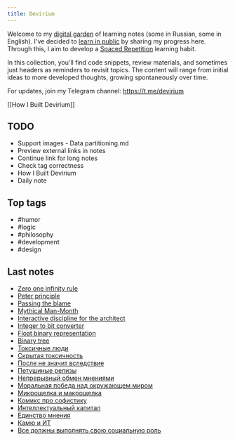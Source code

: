 ```yaml
---
title: Devirium
---
```


Welcome to my [digital garden](https://maggieappleton.com/garden-history) of learning notes (some in Russian, some in English). I've decided to [learn in public](https://dev.to/jbranchaud/how-i-learned-to-learn-in-public-2f4m) by sharing my progress here. Through this, I aim to develop a [Spaced Repetition](https://til.yenly.wtf/notes/spaced-repetition) learning habit.

In this collection, you'll find code snippets, review materials, and sometimes just headers as reminders to revisit topics. The content will range from initial ideas to more developed thoughts, growing spontaneously over time.

For updates, join my Telegram channel: https://t.me/devirium

[[How I Built Devirium]]

## TODO

- Support images - Data partitioning.md
- Preview external links in notes
- Continue link for long notes
- Check tag correctness
- How I Built Devirium
- Daily note

## Top tags
- #humor
- #logic
- #philosophy
- #development
- #design

## Last notes
- [Zero one infinity rule](2022/2022-10/Zero-one-infinity-rule.md)
- [Peter principle](2022/2022-10/Peter-principle.md)
- [Passing the blame](2022/2022-10/Passing-the-blame.md)
- [Mythical Man-Month](2022/2022-10/Mythical-Man-Month.md)
- [Interactive discipline for the architect](2022/2022-10/Interactive-discipline-for-the-architect.md)
- [Integer to bit converter](2022/2022-10/Integer-to-bit-converter.md)
- [Float binary representation](2022/2022-10/Float-binary-representation.md)
- [Binary tree](2022/2022-10/Binary-tree.md)
- [Токсичные люди](2022/2022-10/Токсичные-люди.md)
- [Скрытая токсичность](2022/2022-10/Скрытая-токсичность.md)
- [После не значит вследствие](2022/2022-10/После-не-значит-вследствие.md)
- [Петушиные релизы](2022/2022-10/Петушиные-релизы.md)
- [Непрерывный обмен мнениями](2022/2022-10/Непрерывный-обмен-мнениями.md)
- [Моральная победа над окружающем миром](2022/2022-10/Моральная-победа-над-окружающем-миром.md)
- [Микрощелка и макрощелка](2022/2022-10/Микрощелка-и-макрощелка.md)
- [Комикс про софистику](2022/2022-10/Комикс-про-софистику.md)
- [Интеллектуальный капитал](2022/2022-10/Интеллектуальный-капитал.md)
- [Единство мнения](2022/2022-10/Единство-мнения.md)
- [Камю и ИТ](2024/2024-04/Камю-и-ИТ.md)
- [Все должны выполнять свою социальную роль](2024/2024-05/Все-должны-выполнять-свою-социальную-роль.md)
